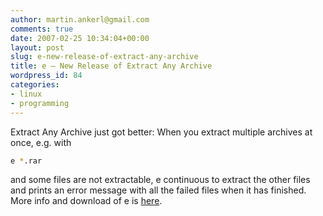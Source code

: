 ```yaml
---
author: martin.ankerl@gmail.com
comments: true
date: 2007-02-25 10:34:04+00:00
layout: post
slug: e-new-release-of-extract-any-archive
title: e — New Release of Extract Any Archive
wordpress_id: 84
categories:
- linux
- programming
---
```


Extract Any Archive just got better: When you extract multiple archives at once, e.g. with

```bash
e *.rar
```

and some files are not extractable, e continuous to extract the other files and prints an error message with all the failed files when it has finished. More info and download of e is [here](/2006/08/11/program-e-extract-any-archive/).
